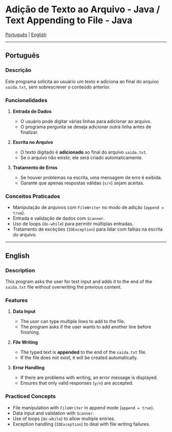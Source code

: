 # Adição de Texto ao Arquivo - Java / Text Appending to File - Java

[Português](#português) | [English](#english)

---

<a id="português"></a>
## Português

### Descrição
Este programa solicita ao usuário um texto e adiciona ao final do arquivo `saida.txt`, sem sobrescrever o conteúdo anterior.

### Funcionalidades
1. **Entrada de Dados**
   - O usuário pode digitar várias linhas para adicionar ao arquivo.
   - O programa pergunta se deseja adicionar outra linha antes de finalizar.

2. **Escrita no Arquivo**
   - O texto digitado é **adicionado** ao final do arquivo `saida.txt`.
   - Se o arquivo não existir, ele será criado automaticamente.

3. **Tratamento de Erros**
   - Se houver problemas na escrita, uma mensagem de erro é exibida.
   - Garante que apenas respostas válidas (`s/n`) sejam aceitas.

### Conceitos Praticados
- Manipulação de arquivos com `FileWriter` no modo de adição (`append = true`).
- Entrada e validação de dados com `Scanner`.
- Uso de loops (`do-while`) para permitir múltiplas entradas.
- Tratamento de exceções (`IOException`) para lidar com falhas na escrita do arquivo.

---

<a id="english"></a>
## English

### Description
This program asks the user for text input and adds it to the end of the `saida.txt` file without overwriting the previous content.

### Features
1. **Data Input**
   - The user can type multiple lines to add to the file.
   - The program asks if the user wants to add another line before finishing.

2. **File Writing**
   - The typed text is **appended** to the end of the `saida.txt` file.
   - If the file does not exist, it will be created automatically.

3. **Error Handling**
   - If there are problems with writing, an error message is displayed.
   - Ensures that only valid responses (`y/n`) are accepted.

### Practiced Concepts
- File manipulation with `FileWriter` in append mode (`append = true`).
- Data input and validation with `Scanner`.
- Use of loops (`do-while`) to allow multiple entries.
- Exception handling (`IOException`) to deal with file writing failures.
